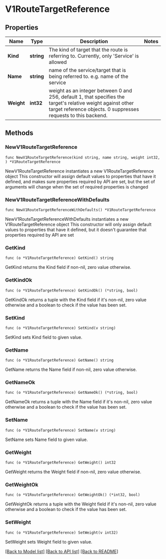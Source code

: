 # V1RouteTargetReference

## Properties

Name | Type | Description | Notes
------------ | ------------- | ------------- | -------------
**Kind** | **string** | The kind of target that the route is referring to. Currently, only &#39;Service&#39; is allowed | 
**Name** | **string** | name of the service/target that is being referred to. e.g. name of the service | 
**Weight** | **int32** | weight as an integer between 0 and 256, default 1, that specifies the target&#39;s relative weight against other target reference objects. 0 suppresses requests to this backend. | 

## Methods

### NewV1RouteTargetReference

`func NewV1RouteTargetReference(kind string, name string, weight int32, ) *V1RouteTargetReference`

NewV1RouteTargetReference instantiates a new V1RouteTargetReference object
This constructor will assign default values to properties that have it defined,
and makes sure properties required by API are set, but the set of arguments
will change when the set of required properties is changed

### NewV1RouteTargetReferenceWithDefaults

`func NewV1RouteTargetReferenceWithDefaults() *V1RouteTargetReference`

NewV1RouteTargetReferenceWithDefaults instantiates a new V1RouteTargetReference object
This constructor will only assign default values to properties that have it defined,
but it doesn't guarantee that properties required by API are set

### GetKind

`func (o *V1RouteTargetReference) GetKind() string`

GetKind returns the Kind field if non-nil, zero value otherwise.

### GetKindOk

`func (o *V1RouteTargetReference) GetKindOk() (*string, bool)`

GetKindOk returns a tuple with the Kind field if it's non-nil, zero value otherwise
and a boolean to check if the value has been set.

### SetKind

`func (o *V1RouteTargetReference) SetKind(v string)`

SetKind sets Kind field to given value.


### GetName

`func (o *V1RouteTargetReference) GetName() string`

GetName returns the Name field if non-nil, zero value otherwise.

### GetNameOk

`func (o *V1RouteTargetReference) GetNameOk() (*string, bool)`

GetNameOk returns a tuple with the Name field if it's non-nil, zero value otherwise
and a boolean to check if the value has been set.

### SetName

`func (o *V1RouteTargetReference) SetName(v string)`

SetName sets Name field to given value.


### GetWeight

`func (o *V1RouteTargetReference) GetWeight() int32`

GetWeight returns the Weight field if non-nil, zero value otherwise.

### GetWeightOk

`func (o *V1RouteTargetReference) GetWeightOk() (*int32, bool)`

GetWeightOk returns a tuple with the Weight field if it's non-nil, zero value otherwise
and a boolean to check if the value has been set.

### SetWeight

`func (o *V1RouteTargetReference) SetWeight(v int32)`

SetWeight sets Weight field to given value.



[[Back to Model list]](../README.md#documentation-for-models) [[Back to API list]](../README.md#documentation-for-api-endpoints) [[Back to README]](../README.md)



